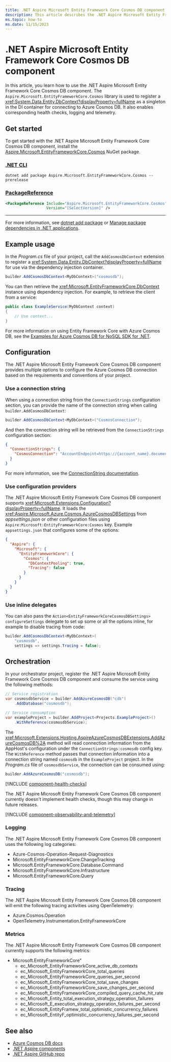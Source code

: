 ```yaml
---
title: .NET Aspire Microsoft Entity Framework Core Cosmos DB component
description: This article describes the .NET Aspire Microsoft Entity Framework Core Cosmos DB component features and capabilities.
ms.topic: how-to
ms.date: 11/15/2023
---
```


# .NET Aspire Microsoft Entity Framework Core Cosmos DB component

In this article, you learn how to use the .NET Aspire Microsoft Entity Framework Core Cosmos DB component. The `Aspire.Microsoft.EntityFrameworkCore.Cosmos` library is used to register a <xref:System.Data.Entity.DbContext?displayProperty=fullName> as a singleton in the DI container for connecting to Azure Cosmos DB. It also enables corresponding health checks, logging and telemetry.

## Get started

To get started with the .NET Aspire Microsoft Entity Framework Core Cosmos DB component, install the [Aspire.Microsoft.EntityFrameworkCore.Cosmos](https://www.nuget.org/packages/Aspire.Microsoft.EntityFrameworkCore.Cosmos) NuGet package.

### [.NET CLI](#tab/dotnet-cli)

```dotnetcli
dotnet add package Aspire.Microsoft.EntityFrameworkCore.Cosmos --prerelease
```

### [PackageReference](#tab/package-reference)

```xml
<PackageReference Include="Aspire.Microsoft.EntityFrameworkCore.Cosmos"
                  Version="[SelectVersion]" />
```

---

For more information, see [dotnet add package](/dotnet/core/tools/dotnet-add-package.md) or [Manage package dependencies in .NET applications](/dotnet/core/tools/dependencies.md).

## Example usage

In the _Program.cs_ file of your project, call the `AddCosmosDbContext` extension to register a <xref:System.Data.Entity.DbContext?displayProperty=fullName> for use via the dependency injection container.

```csharp
builder.AddCosmosDbContext<MyDbContext>("cosmosdb");
```

You can then retrieve the <xref:Microsoft.EntityFrameworkCore.DbContext> instance using dependency injection. For example, to retrieve the client from a service:

```csharp
public class ExampleService(MyDbContext context)
{
    // Use context...
}
```

For more information on using Entity Framework Core with Azure Cosmos DB, see the [Examples for Azure Cosmos DB for NoSQL SDK for .NET](/ef/core/providers/cosmos/?tabs=dotnet-core-cli).

## Configuration

The .NET Aspire Microsoft Entity Framework Core Cosmos DB component provides multiple options to configure the Azure Cosmos DB connection based on the requirements and conventions of your project.

### Use a connection string

When using a connection string from the `ConnectionStrings` configuration section, you can provide the name of the connection string when calling `builder.AddCosmosDbContext`:

```csharp
builder.AddCosmosDbContext<MyDbContext>("CosmosConnection");
```

And then the connection string will be retrieved from the `ConnectionStrings` configuration section:

```json
{
  "ConnectionStrings": {
    "CosmosConnection": "AccountEndpoint=https://{account_name}.documents.azure.com:443/;AccountKey={account_key};"
  }
}
```

For more information, see the [ConnectionString documentation](/azure/cosmos-db/nosql/how-to-dotnet-get-started#connect-with-a-connection-string).

### Use configuration providers

The .NET Aspire Microsoft Entity Framework Core Cosmos DB component supports <xref:Microsoft.Extensions.Configuration?displayProperty=fullName>. It loads the <xref:Aspire.Microsoft.Azure.Cosmos.AzureCosmosDBSettings> from _appsettings.json_ or other configuration files using `Aspire:Microsoft:EntityFrameworkCore:Cosmos` key. Example `appsettings.json` that configures some of the options:

```json
{
  "Aspire": {
    "Microsoft": {
      "EntityFrameworkCore": {
        "Cosmos": {
          "DbContextPooling": true,
          "Tracing": false
        }
      }
    }
  }
}
```

### Use inline delegates

You can also pass the `Action<EntityFrameworkCoreCosmosDBSettings> configureSettings` delegate to set up some or all the options inline, for example to disable tracing from code:

```csharp
builder.AddCosmosDbContext<MyDbContext>(
    "cosmosdb",
    settings => settings.Tracing = false);
```

## Orchestration

In your orchestrator project, register the .NET Aspire Microsoft Entity Framework Core Cosmos DB component and consume the service using the following methods:

```csharp
// Service registration 
var cosmosdbService = builder.AddAzureCosmosDB("cdb")
    .AddDatabase("cosmosdb");

// Service consumption
var exampleProject = builder.AddProject<Projects.ExampleProject>()
    .WithReference(cosmosdbService);
```

The <xref:Microsoft.Extensions.Hosting.AspireAzureCosmosDBExtensions.AddAzureCosmosDB%2A> method will read connection information from the AppHost's configuration under the `ConnectionStrings:cosmosdb` config key. The `WithReference` method passes that connection information into a connection string named `cosmosdb` in the `ExampleProject` project. In the _Program.cs_ file of `cosmosdbService`, the connection can be consumed using:

```csharp
builder.AddAzureCosmosDB("cosmosdb");
```

[!INCLUDE [component-health-checks](../includes/component-health-checks.md)]

The .NET Aspire Microsoft Entity Framework Core Cosmos DB component currently doesn't implement health checks, though this may change in future releases.

[!INCLUDE [component-observability-and-telemetry](../includes/component-observability-and-telemetry.md)]

### Logging

The .NET Aspire Microsoft Entity Framework Core Cosmos DB component uses the following log categories:

- Azure-Cosmos-Operation-Request-Diagnostics
- Microsoft.EntityFrameworkCore.ChangeTracking
- Microsoft.EntityFrameworkCore.Database.Command
- Microsoft.EntityFrameworkCore.Infrastructure
- Microsoft.EntityFrameworkCore.Query

### Tracing

The .NET Aspire Microsoft Entity Framework Core Cosmos DB component will emit the following tracing activities using OpenTelemetry:

- Azure.Cosmos.Operation
- OpenTelemetry.Instrumentation.EntityFrameworkCore

### Metrics

The .NET Aspire Microsoft Entity Framework Core Cosmos DB component currently supports the following metrics:

- Microsoft.EntityFrameworkCore"
  - ec_Microsoft_EntityFrameworkCore_active_db_contexts
  - ec_Microsoft_EntityFrameworkCore_total_queries
  - ec_Microsoft_EntityFrameworkCore_queries_per_second
  - ec_Microsoft_EntityFrameworkCore_total_save_changes
  - ec_Microsoft_EntityFrameworkCore_save_changes_per_second
  - ec_Microsoft_EntityFrameworkCore_compiled_query_cache_hit_rate
  - ec_Microsoft_Entity_total_execution_strategy_operation_failures
  - ec_Microsoft_E_execution_strategy_operation_failures_per_second
  - ec_Microsoft_EntityFramew_total_optimistic_concurrency_failures
  - ec_Microsoft_EntityF_optimistic_concurrency_failures_per_second

## See also

- [Azure Cosmos DB docs](/azure/cosmos-db/introduction)
- [.NET Aspire components](../components-overview.md)
- [.NET Aspire GitHub repo](https://github.com/dotnet/aspire)
